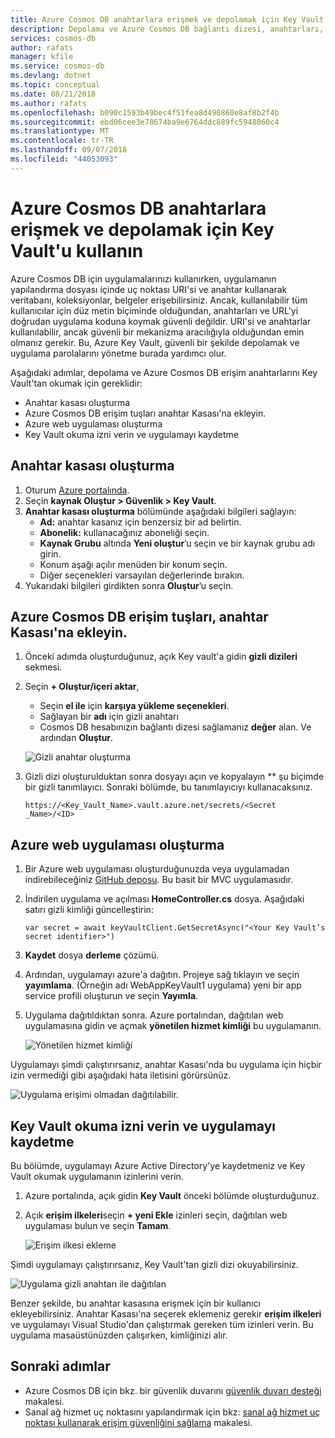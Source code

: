 ```yaml
---
title: Azure Cosmos DB anahtarlara erişmek ve depolamak için Key Vault'u kullanın | Microsoft Docs
description: Depolama ve Azure Cosmos DB bağlantı dizesi, anahtarları, URI's erişmek için Azure Key Vault'u kullanın.
services: cosmos-db
author: rafats
manager: kfile
ms.service: cosmos-db
ms.devlang: dotnet
ms.topic: conceptual
ms.date: 08/21/2018
ms.author: rafats
ms.openlocfilehash: b090c1593b49bec4f51fea8d498860e8af8b2f4b
ms.sourcegitcommit: ebd06cee3e78674ba9e6764ddc889fc5948060c4
ms.translationtype: MT
ms.contentlocale: tr-TR
ms.lasthandoff: 09/07/2018
ms.locfileid: "44053093"
---
```

# <a name="use-key-vault-to-store-and-access-azure-cosmos-db-keys"></a>Azure Cosmos DB anahtarlara erişmek ve depolamak için Key Vault'u kullanın

Azure Cosmos DB için uygulamalarınızı kullanırken, uygulamanın yapılandırma dosyası içinde uç noktası URI'si ve anahtar kullanarak veritabanı, koleksiyonlar, belgeler erişebilirsiniz.  Ancak, kullanılabilir tüm kullanıcılar için düz metin biçiminde olduğundan, anahtarları ve URL'yi doğrudan uygulama koduna koymak güvenli değildir. URI'si ve anahtarlar kullanılabilir, ancak güvenli bir mekanizma aracılığıyla olduğundan emin olmanız gerekir. Bu, Azure Key Vault, güvenli bir şekilde depolamak ve uygulama parolalarını yönetme burada yardımcı olur.

Aşağıdaki adımlar, depolama ve Azure Cosmos DB erişim anahtarlarını Key Vault'tan okumak için gereklidir:

* Anahtar kasası oluşturma  
* Azure Cosmos DB erişim tuşları anahtar Kasası'na ekleyin.  
* Azure web uygulaması oluşturma  
* Key Vault okuma izni verin ve uygulamayı kaydetme  


## <a name="create-a-key-vault"></a>Anahtar kasası oluşturma

1. Oturum [Azure portalında](https://portal.azure.com/).  
2. Seçin **kaynak Oluştur > Güvenlik > Key Vault**.  
3. **Anahtar kasası oluşturma** bölümünde aşağıdaki bilgileri sağlayın:  
   * **Ad:** anahtar kasanız için benzersiz bir ad belirtin.  
   * **Abonelik:** kullanacağınız aboneliği seçin.  
   * **Kaynak Grubu** altında **Yeni oluştur**’u seçin ve bir kaynak grubu adı girin.  
   * Konum aşağı açılır menüden bir konum seçin.  
   * Diğer seçenekleri varsayılan değerlerinde bırakın.  
4. Yukarıdaki bilgileri girdikten sonra **Oluştur**’u seçin.  

## <a name="add-azure-cosmos-db-access-keys-to-the-key-vault"></a>Azure Cosmos DB erişim tuşları, anahtar Kasası'na ekleyin.
1. Önceki adımda oluşturduğunuz, açık Key vault'a gidin **gizli dizileri** sekmesi.  
2. Seçin **+ Oluştur/içeri aktar**, 

   * Seçin **el ile** için **karşıya yükleme seçenekleri**.
   * Sağlayan bir **adı** için gizli anahtarı
   * Cosmos DB hesabınızın bağlantı dizesi sağlamanız **değer** alan. Ve ardından **Oluştur**.

   ![Gizli anahtar oluşturma](./media/access-secrets-from-keyvault/create-a-secret.png)

4. Gizli dizi oluşturulduktan sonra dosyayı açın ve kopyalayın ** şu biçimde bir gizli tanımlayıcı. Sonraki bölümde, bu tanımlayıcıyı kullanacaksınız. 

   `https://<Key_Vault_Name>.vault.azure.net/secrets/<Secret _Name>/<ID>`

## <a name="create-an-azure-web-application"></a>Azure web uygulaması oluşturma

1. Bir Azure web uygulaması oluşturduğunuzda veya uygulamadan indirebileceğiniz [GitHub deposu](https://github.com/Azure/azure-cosmosdb-dotnet/tree/master/Demo/keyvaultdemo). Bu basit bir MVC uygulamasıdır.  

2. İndirilen uygulama ve açılması **HomeController.cs** dosya. Aşağıdaki satırı gizli kimliği güncelleştirin:

   `var secret = await keyVaultClient.GetSecretAsync("<Your Key Vault’s secret identifier>")`

3. **Kaydet** dosya **derleme** çözümü.  
4. Ardından, uygulamayı azure'a dağıtın. Projeye sağ tıklayın ve seçin **yayımlama**. (Örneğin adı WebAppKeyVault1 uygulama) yeni bir app service profili oluşturun ve seçin **Yayımla**.   

5. Uygulama dağıtıldıktan sonra. Azure portalından, dağıtılan web uygulamasına gidin ve açmak **yönetilen hizmet kimliği** bu uygulamanın.  

   ![Yönetilen hizmet kimliği](./media/access-secrets-from-keyvault/turn-on-managed-service-identity.png)

Uygulamayı şimdi çalıştırırsanız, anahtar Kasası'nda bu uygulama için hiçbir izin vermediği gibi aşağıdaki hata iletisini görürsünüz.

![Uygulama erişimi olmadan dağıtılabilir.](./media/access-secrets-from-keyvault/app-deployed-without-access.png)

## <a name="register-the-application--grant-permissions-to-read-the-key-vault"></a>Key Vault okuma izni verin ve uygulamayı kaydetme

Bu bölümde, uygulamayı Azure Active Directory'ye kaydetmeniz ve Key Vault okumak uygulamanın izinlerini verin. 

1. Azure portalında, açık gidin **Key Vault** önceki bölümde oluşturduğunuz.  

2. Açık **erişim ilkeleri**seçin **+ yeni Ekle** izinleri seçin, dağıtılan web uygulaması bulun ve seçin **Tamam**.  

   ![Erişim ilkesi ekleme](./media/access-secrets-from-keyvault/add-access-policy.png)

Şimdi uygulamayı çalıştırırsanız, Key Vault'tan gizli dizi okuyabilirsiniz.

![Uygulama gizli anahtarı ile dağıtılan](./media/access-secrets-from-keyvault/app-deployed-with-access.png)
 
Benzer şekilde, bu anahtar kasasına erişmek için bir kullanıcı ekleyebilirsiniz. Anahtar Kasası'na seçerek eklemeniz gerekir **erişim ilkeleri** ve uygulamayı Visual Studio'dan çalıştırmak gereken tüm izinleri verin. Bu uygulama masaüstünüzden çalışırken, kimliğinizi alır.

## <a name="next-steps"></a>Sonraki adımlar

* Azure Cosmos DB için bkz. bir güvenlik duvarını [güvenlik duvarı desteği](firewall-support.md) makalesi.
* Sanal ağ hizmet uç noktasını yapılandırmak için bkz: [sanal ağ hizmet uç noktası kullanarak erişim güvenliğini sağlama](vnet-service-endpoint.md) makalesi.
